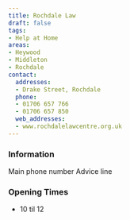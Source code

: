 ```yaml
---
title: Rochdale Law
draft: false
tags:
- Help at Home
areas:
- Heywood
- Middleton
- Rochdale
contact:
  addresses:
  - Drake Street, Rochdale
  phone:
  - 01706 657 766
  - 01706 657 850
  web_addresses:
  - www.rochdalelawcentre.org.uk
---
```


### Information
Main phone number
Advice line

### Opening Times
* 10 til 12

